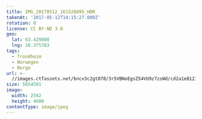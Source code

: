 ```yaml
---
title: IMG_20170512_161526695_HDR
takenAt: '2017-05-12T14:15:27.000Z'
rotation: 0
license: CC BY-ND 3.0
geo:
  lat: 63.429808
  lng: 10.375783
tags:
  - Trondheim
  - Norwegen
  - Norge
url: >-
  //images.ctfassets.net/bncv3c2gt878/3r5VBNoEgsZ54VU9z7zsWd/cd2a1e8121277882f68015d932405d4b/img_20170512_161526695_hdr_34265207890_o
size: 5654501
image:
  width: 2592
  height: 4608
contentType: image/jpeg
---
```


